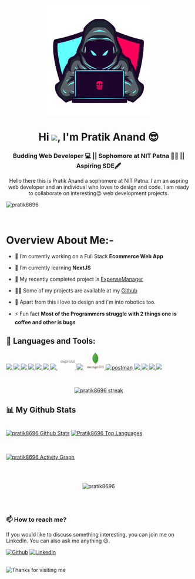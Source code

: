 <a href="#"><p align="center" ><img width="300px" height="300px" src="/—Pngtree—masked cyber hacker computer_6566761.png" height="175px"/></p></a>

<h1 align="center">Hi <img src="https://raw.githubusercontent.com/MartinHeinz/MartinHeinz/master/wave.gif" width="30px">, I'm Pratik Anand 😎</h1>
<h3 align="center">Budding Web Developer 💻 || Sophomore at NIT Patna 👨‍🎓 || Aspiring SDE🖋</h3>

<p align="center" >Hello there this is Pratik Anand a sophomere at NIT Patna. I am an aspring web developer and an individual who loves to design and code. I am ready to collaborate on interesting😉 web development projects. </p>

<p align="left"> <img src="https://komarev.com/ghpvc/?username=pratik8696" alt="pratik8696" /> </p>
<br>

# Overview About Me:-

- 🔭 I’m currently working on a Full Stack <strong>Ecommerce Web App</strong>

- 🌱 I’m currently learning **NextJS**

- 🤔 My recently completed project is [ExpenseManager](https://github.com/pratik8696/ExpenseManager)

- 👨‍💻 Some of my projects are available at my [Github](https://github.com/pratik8696?tab=repositories)

- 👀 Apart from this i love to design and i'm into robotics too.

- ⚡ Fun fact **Most of the Programmers struggle with 2 things one is coffee and other is bugs**


## 🚀 Languages and Tools:

<p align="left"> 
    <a href="https://reactjs.org/" target="_blank"> <img src="https://img.icons8.com/color/48/000000/react-native.png"/> </a>
    <a href="https://developer.mozilla.org/en-US/docs/Web/JavaScript" target="_blank"> <img src="https://img.icons8.com/color/48/000000/javascript.png"/> </a> 
    <a href="https://www.w3.org/html/" target="_blank"> <img src="https://img.icons8.com/color/48/000000/html-5.png"/> </a> 
    <a href="https://www.w3schools.com/css/" target="_blank"> <img src="https://img.icons8.com/color/48/000000/css3.png"/> </a> 
    <a href="https://getbootstrap.com" target="_blank"> <img src="https://img.icons8.com/color/48/000000/bootstrap.png"/> </a> 
    <a href="https://www.python.org" target="_blank"> <img src="https://img.icons8.com/color/48/000000/python.png"/> </a> 
    <a style="padding-right:8px;" href="https://nodejs.org" target="_blank"> <img src="https://img.icons8.com/color/48/000000/nodejs.png"/> </a> 
    <a href="https://expressjs.com" target="_blank"> <img src="https://raw.githubusercontent.com/devicons/devicon/master/icons/express/express-original-wordmark.svg" alt="express" width="40" height="40"/> </a>
    <a style="padding-right:8px;" href="https://www.mysql.com/" target="_blank"> <img src="https://img.icons8.com/fluent/50/000000/mysql-logo.png"/> </a>
    <a href="https://www.mongodb.com/" target="_blank"> <img src="https://raw.githubusercontent.com/devicons/devicon/master/icons/mongodb/mongodb-original-wordmark.svg" alt="mongodb" width="48" height="48"/> </a> 
    <a href="https://postman.com" target="_blank"> <img src="https://www.vectorlogo.zone/logos/getpostman/getpostman-icon.svg" alt="postman" width="45" height="45"/> </a>   
    <a href="https://git-scm.com/" target="_blank"> <img src="https://img.icons8.com/color/48/000000/git.png"/> </a> 
    <a href="https://redux.js.org" target="_blank"> <img src="https://img.icons8.com/color/48/000000/redux.png"/> </a>
    <a href="https://jquery.com/" target="_blank"><img src="https://img.icons8.com/ios-filled/50/4a90e2/jquery.png"/> </a>
    <a href="https://www.w3schools.com/CPP/default.asp" target="_blank"><img src="https://img.icons8.com/color/48/4a90e2/c-plus-plus-logo.png"/> </a>
  
</p>
<br/>

<p align="center">
    <a href="https://github.com/pratik8696/github-readme-streak-stats">
        <img title="🔥 Get streak stats for your profile at git.io/streak-stats" alt="pratik8696 streak" src="https://github-readme-streak-stats.herokuapp.com/?user=pratik8696&theme=black-ice&hide_border=true&stroke=0000&background=060A0CD0"/>
    </a>
</p>

## 📊 My Github Stats

  <br/>
    <a href="https://github.com/pratik8696/github-readme-stats"><img alt="pratik8696 Github Stats" src="https://github-readme-stats.vercel.app/api?username=pratik8696&show_icons=true&count_private=true&theme=react&hide_border=true&bg_color=0D1117" /></a>
  <a href="https://github.com/pratik8696/github-readme-stats"><img alt="Pratik8696 Top Languages" src="https://github-readme-stats.vercel.app/api/top-langs/?username=pratik8696&langs_count=8&count_private=true&layout=compact&theme=react&hide_border=true&bg_color=0D1117" /></a>
  <br/>

<br/>
<br/>

<a href="https://github.com/pratik8696/github-readme-activity-graph"><img alt="pratik8696 Activity Graph" src="https://activity-graph.herokuapp.com/graph?username=pratik8696&bg_color=0D1117&color=5BCDEC&line=5BCDEC&point=FFFFFF&hide_border=true" /></a>

<br/>
<br/>


<p align="center"><img src="https://github-profile-trophy.vercel.app/?username=pratik8696&theme=onedark" alt="pratik8696" /></a> </p>

<br/>
<br/>


### 📫 How to reach me?
If you would like to discuss something interesting, you can join me on LinkedIn. You can also ask me anything 😉.

<p><a href="https://github.com/pratik8696" target="_blank"><img alt="Github" src="https://img.shields.io/badge/GitHub-%2312100E.svg?&style=for-the-badge&logo=Github&logoColor=white" /></a> <a href="https://www.linkedin.com/in/pratik-anand-/" target="_blank"><img alt="LinkedIn" src="https://img.shields.io/badge/linkedin-%230077B5.svg?&style=for-the-badge&logo=linkedin&logoColor=white" /></a></p>


<br>

<img height="120" alt="Thanks for visiting me" width="100%" src="https://raw.githubusercontent.com/BrunnerLivio/brunnerlivio/master/images/marquee.svg" />

